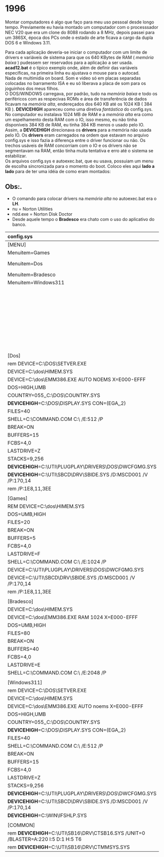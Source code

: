 # 1996

Montar computadores é algo que faço para meu uso pessoal desde longo tempo.
Previamente eu havia montado um computador com o processsador NEC V20 que era um clone do 8088 rodando a 8 MHz, depois passei para um 386SX, época dos PCs onde o estado de arte ficava a cargo da dupla DOS 6 e Windows 3.11.

Para cada aplicação deveria-se iniciar o computador com um limite de drivers e variáveis de sistema para que os 640 KBytes de RAM ( *memória baixa* ) pudessem ser reservados para a aplicação a ser usada.
<br /> **acad12.bat** é o típico exemplo onde, além de definir das variáveis específicas, na primeira linha eu ajustava o mouse para o autocad.
<br />Nada de multimidia on board. Som e video só em placas separadas colocadas no barramento ISA e eu só liberava a placa de som para os joguinhos dos meus filhos.
<br />O DOS/WINDOWS carregava, por padrão, tudo na *memória baixa* e todo os periféricos com as respecivas ROMs e área de transferência de dados ficavam na *memória alta*, endereçados dos 640 KB até os 1024 KB ( 384 KB ).
**DEVICEHIGH** apareceu como uma diretiva *fantástica* do config.sys. No computador eu instalava 1024 MB de RAM e a *memória alta* era como um espelhamento desta RAM com o IO, isso mesmo, eu não tinha disponíveis 384 KB de RAM, eu tinha 384 KB menos o usado pelo IO. Assim, a **DEVICEHIGH** direcionava os **drivers** para a memória não usada pelo IO.
Os **drivers** eram carregados na ordem que estavam no arquivo config.sys e isso fazia a diferença entre o driver funcionar ou não. Os trechos usáveis de RAM concorriam com o IO e os drivers não se segmentavam na RAM, então tinha muita tentativa e erro até o sistema se estabilizar.
<br />Os arquivos config.sys e autoexec.bat, que eu usava, possuiam um menu de escolha sincronizada para o momento do boot. Coloco eles aqui **lado a lado** para de ter uma idéia de como eram montados:

## Obs:.

- O comando para colocar drivers na *memória alta* no autoexec.bat era o **LH**.
- nu = Norton Utilities
- ndd.exe = Norton Disk Doctor
- Desde aquele tempo o **Bradesco** era chato com o uso do aplicativo do banco.

|config.sys|autoexec.bat|
|:-|:-|
|[MENU]|@ECHO Off|
|Menuitem=Games|VERIFY=ON|
|Menuitem=Dos|PATH C:\DOS;C:\WIN;C:\SOFW\EXCEL;C:\;C:\UTI\NU;C:\UTI\ZIP;C:\UTI\DOS|
|Menuitem=Bradesco|PROMPT $P$G|
|Menuitem=Windows311|SET TEMP=c:\dos\tmp|
||c:|
||cd\dos\tmp|
||c:\dos\attrib -r|
||del *.tmp|
||del ~*.*|
||cd\|
||c:\uti\nu\ndd /quick|
||GOTO %CONFIG%|
|||
|[Dos]|:Dos|
|rem DEVICE=C:\DOS\SETVER.EXE|MODE CON CODEPAGE PREPARE=((850) C:\DOS\EGA.CPI)|
|DEVICE=C:\dos\HIMEM.SYS|MODE CON CODEPAGE SELECT=850|
|DEVICE=C:\dos\EMM386.EXE AUTO NOEMS X=E000-EFFF|SET SOUND=C:\UTI\SB16|
|DOS=HIGH,UMB|SET BLASTER=A220 I5 D1 H5 P330 E620 T6|
|COUNTRY=055,,C:\DOS\COUNTRY.SYS|SET MIDI=SYNTH:1 MAP:E MODE:0|
|**DEVICEHIGH**=C:\DOS\DISPLAY.SYS CON=(EGA,,2)|c:\UTI\SB16\DIAGNOSE /S|
|FILES=40|C:\UTI\SB16\AWEUTIL /S|
|SHELL=C:\COMMAND.COM C:\ /E:512 /P|C:\UTI\SB16\MIXERSET /P /Q|
|BREAK=ON|**LH** C:\uti\sbcd\drv\MSCDEX.EXE /D:MSCD001 /M:8 /V /E /S /L:E|
|BUFFERS=15|C:\dos\SMARTDRV.EXE /X 2048 128|
|FCBS=4,0|c:\uti\vir\vshield /lock /only A: /bootaccess /noexpire|
|LASTDRIVE=Z|c:\uti\sb16\ct3dse on|
|STACKS=9,256|rem lh c:\uti\mou\gmouse *41|
|**DEVICEHIGH**=C:\UTI\PLUGPLAY\DRIVERS\DOS\DWCFGMG.SYS|GOTO END|
|**DEVICEHIGH**=C:\UTI\SBCD\DRV\SBIDE.SYS /D:MSCD001 /V /P:170,14||
|rem /P:1E8,11,3EE||
|||
|[Games]|:Games|
|REM DEVICE=C:\dos\HIMEM.SYS|SET SOUND=C:\UTI\SB16|
|DOS=UMB,HIGH|SET BLASTER=A220 I5 D1 H5 P330 E620 T6|
|FILES=20|SET MIDI=SYNTH:1 MAP:E MODE:0|
|BREAK=ON|C:\UTI\SB16\DIAGNOSE /S|
|BUFFERS=5|C:\UTI\SB16\AWEUTIL /S|
|FCBS=4,0|C:\UTI\SB16\MIXERSET /P /Q|
|LASTDRIVE=F|**LH** C:\uti\sbcd\drv\MSCDEX.EXE /D:MSCD001 /M:4 /V /E /S /L:E|
|SHELL=C:\COMMAND.COM C:\ /E:1024 /P|rem c:\uti\mou\gmouse *41|
|DEVICE=C:\UTI\PLUGPLAY\DRIVERS\DOS\DWCFGMG.SYS|c:\uti\sb16\ct3dse on|
|DEVICE=C:\UTI\SBCD\DRV\SBIDE.SYS /D:MSCD001 /V /P:170,14|cd\gam|
|rem /P:1E8,11,3EE|GOTO END|
|||
|[Bradesco]|:Bradesco|
|DEVICE=C:\dos\HIMEM.SYS|lh c:\uti\mou\gmouse *41|
|DEVICE=C:\dos\EMM386.EXE RAM 1024 X=E000-EFFF|cd\bradesco|
|DOS=UMB,HIGH|GOTO END|
|FILES=80||
|BREAK=ON||
|BUFFERS=40||
|FCBS=4,0||
|LASTDRIVE=E||
|SHELL=C:\COMMAND.COM C:\ /E:2048 /P||
|||
|[Windows311]|:Windows311|
|rem DEVICE=C:\DOS\SETVER.EXE|MODE CON CODEPAGE PREPARE=((850) C:\DOS\EGA.CPI)|
|DEVICE=C:\dos\HIMEM.SYS|MODE CON CODEPAGE SELECT=850|
|DEVICE=C:\dos\EMM386.EXE AUTO noems X=E000-EFFF|SET SOUND=C:\UTI\SB16|
|DOS=HIGH,UMB|SET BLASTER=A220 I5 D1 H5 P330 E620 T6|
|COUNTRY=055,,C:\DOS\COUNTRY.SYS|SET MIDI=SYNTH:1 MAP:E MODE:0|
|**DEVICEHIGH**=C:\DOS\DISPLAY.SYS CON=(EGA,,2)|C:\UTI\SB16\DIAGNOSE /S /W=C:\WIN|
|FILES=40|C:\UTI\SB16\AWEUTIL /S|
|SHELL=C:\COMMAND.COM C:\ /E:512 /P|C:\UTI\SB16\MIXERSET /P /Q|
|BREAK=ON|**LH** C:\uti\sbcd\drv\MSCDEX.EXE /D:MSCD001 /M:16 /V /E /S /L:E|
|BUFFERS=15|C:\dos\SMARTDRV.EXE /X 4096 4096|
|FCBS=4,0|c:\uti\vir\vshield /lock /only A: /bootaccess|
|LASTDRIVE=Z|c:\uti\sb16\ct3dse on|
|STACKS=9,256|rem lh c:\uti\mou\gmouse *41|
|**DEVICEHIGH**=C:\UTI\PLUGPLAY\DRIVERS\DOS\DWCFGMG.SYS|win|
|**DEVICEHIGH**=C:\UTI\SBCD\DRV\SBIDE.SYS /D:MSCD001 /V /P:170,14|GOTO END|
|**DEVICEHIGH**=C:\WIN\IFSHLP.SYS||
|||
|[COMMON]||
|rem **DEVICEHIGH**=C:\UTI\SB16\DRV\CTSB16.SYS /UNIT=0 /BLASTER=A:220 I:5 D:1 H:5 T6||
|rem **DEVICEHIGH**=C:\UTI\SB16\DRV\CTMMSYS.SYS|:END|
